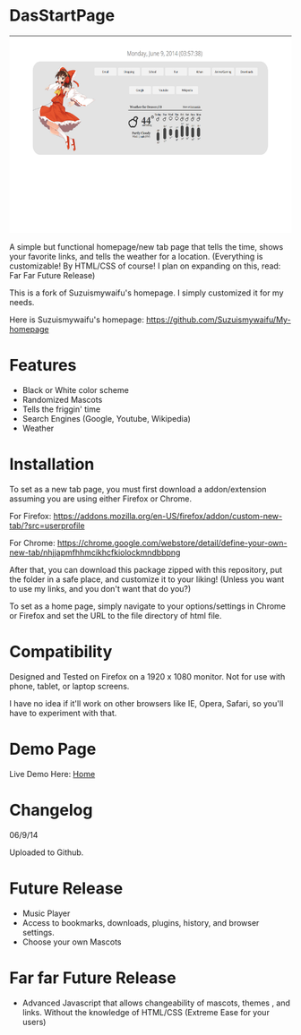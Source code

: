DasStartPage
==============

<img src="https://raw.githubusercontent.com/Undernet10/DasStartPage/gh-pages/screenshots/Example.jpg" height="352" width="640"> 

A simple but functional homepage/new tab page that tells the time, shows your favorite links, and tells the weather for a location. (Everything is customizable! By HTML/CSS of course! I plan on expanding on this, read: Far Far Future Release)

This is a fork of Suzuismywaifu's homepage. I simply customized it for my needs.

Here is Suzuismywaifu's homepage: https://github.com/Suzuismywaifu/My-homepage

Features
==============
<ul>
  <li>Black or White color scheme</li>
  <li>Randomized Mascots</li>
  <li>Tells the friggin' time</li>
  <li>Search Engines (Google, Youtube, Wikipedia)</li>
  <li>Weather</li>
</ul>

Installation
==============

To set as a new tab page, you must first download a addon/extension assuming you are using either Firefox or Chrome.

For Firefox: https://addons.mozilla.org/en-US/firefox/addon/custom-new-tab/?src=userprofile

For Chrome: https://chrome.google.com/webstore/detail/define-your-own-new-tab/nhjjapmfhhmcikhcfkiolockmndbbpng

After that, you can download this package zipped with this repository, put the folder in a safe place, and customize it to your liking! (Unless you want to use my links, and you don't want that do you?)

To set as a home page, simply navigate to your options/settings in Chrome or Firefox and set the URL to the file directory of html file.

Compatibility
===============

Designed and Tested on Firefox on a 1920 x 1080 monitor. Not for use with phone, tablet, or laptop screens.

I have no idea if it'll work on other browsers like IE, Opera, Safari, so you'll have to experiment with that.

Demo Page
===============

Live Demo Here: <a href="http://Undernet10.github.io/DasStartPage">Home</a>

Changelog
===============
06/9/14

Uploaded to Github.

Future Release
===============
<ul>
  <li>Music Player</li>
  <li>Access to bookmarks, downloads, plugins, history, and browser settings.</li>
  <li>Choose your own Mascots</li>
</ul>

Far far Future Release
===============
<ul>
  <li>Advanced Javascript that allows changeability of mascots, themes , and links. Without the knowledge of HTML/CSS (Extreme Ease for your users)</li>
</ul>
  



